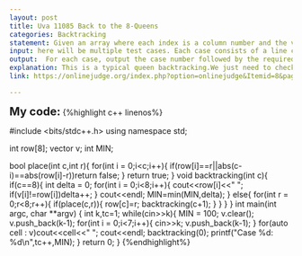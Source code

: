 ```yaml
---
layout: post
title: Uva 11085 Back to the 8-Queens
categories: Backtracking
statement: Given an array where each index is a column number and the values in the cell is the row for the queen in that column, print the minimum number of steps(changes of rows) to make the queens positions viable(none of them threaten each other);
input: here will be multiple test cases. Each case consists of a line containing 8 integers. All these integers will be in the range [1, 8]. Thei-th integer indicates the row position of a queen in thei-th column.
output:  For each case, output the case number followed by the required output.Constraints :Total number of test cases will be less than 1000.
explanation: This is a typical queen backtracking.We just need to check all the possible cases and get the minimum delta(difference of postions between the input and the correct postioning), and we do that by exploring each row in each column, if the position chosen is viable(no threatening queens) then we just put the queen there and go to the next column and to the same thing(iterate over all rows and check if the position is good) if it's not backtrack and go the next row in the previous loop, if the last column was achieved, check the positions.
link: https://onlinejudge.org/index.php?option=onlinejudge&Itemid=8&page=show_problem&problem=2026

---
```


  <span style='font-size:20px;font-weight:bold'>My code:</span>
{%highlight c++ linenos%}

 #include <bits/stdc++.h>
using namespace std;

int row[8];
vector<int> v;
int MIN;

bool place(int c,int r){
	for(int i = 0;i<c;i++){
		if(row[i]==r||abs(c-i)==abs(row[i]-r))return false;
		}
	return true;
	}
void backtracking(int c){
	if(c==8){
		int delta = 0;
		for(int i = 0;i<8;i++){
			cout<<row[i]<<" ";
			if(v[i]!=row[i])delta++;
			}
			cout<<endl;
			MIN=min(MIN,delta);
		}
	else{
		for(int r = 0;r<8;r++){
			if(place(c,r)){
				row[c]=r;
				backtracking(c+1);
				}
			}
		}
	}
int main(int argc, char **argv)
{
	int k,tc=1;
	while(cin>>k){
		MIN = 100;
        v.clear();
		v.push_back(k-1);
		for(int i = 0;i<7;i++){
			cin>>k;
			v.push_back(k-1);
			}
			for(auto cell : v)cout<<cell<<" ";
			cout<<endl;
		backtracking(0);
		printf("Case %d: %d\n",tc++,MIN);
		}
	return 0;
}
{%endhighlight%}